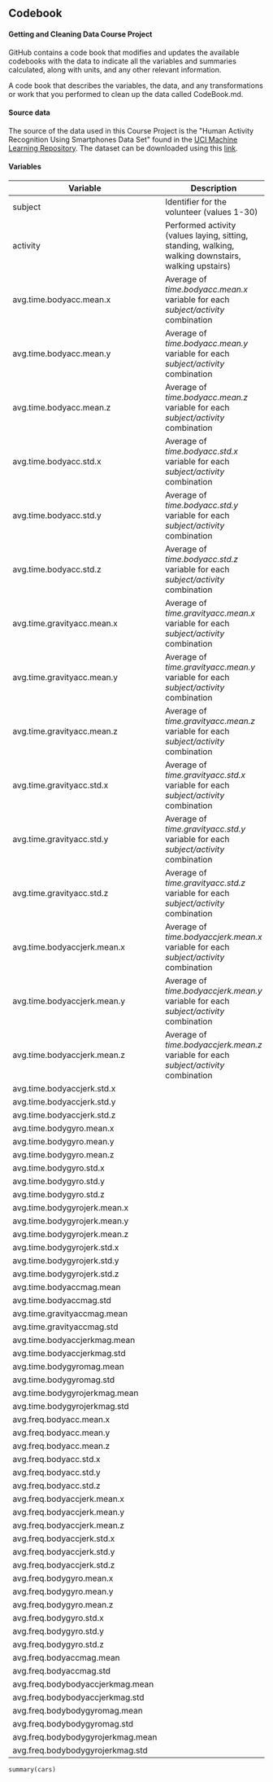 ## Codebook
#### Getting and Cleaning Data Course Project


GitHub contains a code book that modifies and updates the available codebooks with the data to indicate all the variables and summaries calculated, along with units, and any other relevant information.

A code book that describes the variables, the data, and any transformations or work that you performed to clean up the data called CodeBook.md.

#### Source data
The source of the data used in this Course Project is the "Human Activity Recognition Using Smartphones Data Set" found in the [UCI Machine Learning Repository](http://archive.ics.uci.edu/ml/datasets/Human+Activity+Recognition+Using+Smartphones). The dataset can be downloaded using this [link](https://d396qusza40orc.cloudfront.net/getdata%2Fprojectfiles%2FUCI%20HAR%20Dataset.zip).


#### Variables
Variable                          | Description
----------------------------------|--------------------
subject                           |Identifier for the volunteer (values 1-30)
activity                          |Performed activity (values laying, sitting, standing, walking, walking downstairs, walking upstairs)
avg.time.bodyacc.mean.x           |Average of *time.bodyacc.mean.x* variable for each *subject/activity* combination
avg.time.bodyacc.mean.y           |Average of *time.bodyacc.mean.y* variable for each *subject/activity* combination
avg.time.bodyacc.mean.z           |Average of *time.bodyacc.mean.z* variable for each *subject/activity* combination
avg.time.bodyacc.std.x            |Average of *time.bodyacc.std.x* variable for each *subject/activity* combination
avg.time.bodyacc.std.y            |Average of *time.bodyacc.std.y* variable for each *subject/activity* combination
avg.time.bodyacc.std.z            |Average of *time.bodyacc.std.z* variable for each *subject/activity* combination
avg.time.gravityacc.mean.x        |Average of *time.gravityacc.mean.x* variable for each *subject/activity* combination
avg.time.gravityacc.mean.y        |Average of *time.gravityacc.mean.y* variable for each *subject/activity* combination
avg.time.gravityacc.mean.z        |Average of *time.gravityacc.mean.z* variable for each *subject/activity* combination
avg.time.gravityacc.std.x         |Average of *time.gravityacc.std.x* variable for each *subject/activity* combination
avg.time.gravityacc.std.y         |Average of *time.gravityacc.std.y* variable for each *subject/activity* combination
avg.time.gravityacc.std.z         |Average of *time.gravityacc.std.z* variable for each *subject/activity* combination
avg.time.bodyaccjerk.mean.x       |Average of *time.bodyaccjerk.mean.x* variable for each *subject/activity* combination
avg.time.bodyaccjerk.mean.y       |Average of *time.bodyaccjerk.mean.y* variable for each *subject/activity* combination
avg.time.bodyaccjerk.mean.z       |Average of *time.bodyaccjerk.mean.z* variable for each *subject/activity* combination
avg.time.bodyaccjerk.std.x        |
avg.time.bodyaccjerk.std.y        |
avg.time.bodyaccjerk.std.z        |
avg.time.bodygyro.mean.x          |
avg.time.bodygyro.mean.y          |
avg.time.bodygyro.mean.z          |
avg.time.bodygyro.std.x           |
avg.time.bodygyro.std.y           |
avg.time.bodygyro.std.z           |
avg.time.bodygyrojerk.mean.x      |
avg.time.bodygyrojerk.mean.y      |
avg.time.bodygyrojerk.mean.z      |
avg.time.bodygyrojerk.std.x       |
avg.time.bodygyrojerk.std.y       |
avg.time.bodygyrojerk.std.z       |
avg.time.bodyaccmag.mean          |
avg.time.bodyaccmag.std           |
avg.time.gravityaccmag.mean       |
avg.time.gravityaccmag.std        |
avg.time.bodyaccjerkmag.mean      |
avg.time.bodyaccjerkmag.std       |
avg.time.bodygyromag.mean         |
avg.time.bodygyromag.std          |
avg.time.bodygyrojerkmag.mean     |
avg.time.bodygyrojerkmag.std      |
avg.freq.bodyacc.mean.x           |
avg.freq.bodyacc.mean.y           |
avg.freq.bodyacc.mean.z           |
avg.freq.bodyacc.std.x            |
avg.freq.bodyacc.std.y            |
avg.freq.bodyacc.std.z            |
avg.freq.bodyaccjerk.mean.x       |
avg.freq.bodyaccjerk.mean.y       |
avg.freq.bodyaccjerk.mean.z       |
avg.freq.bodyaccjerk.std.x        |
avg.freq.bodyaccjerk.std.y        |
avg.freq.bodyaccjerk.std.z        |
avg.freq.bodygyro.mean.x          |
avg.freq.bodygyro.mean.y          |
avg.freq.bodygyro.mean.z          |
avg.freq.bodygyro.std.x           |
avg.freq.bodygyro.std.y           |
avg.freq.bodygyro.std.z           |
avg.freq.bodyaccmag.mean          |
avg.freq.bodyaccmag.std           |
avg.freq.bodybodyaccjerkmag.mean  |
avg.freq.bodybodyaccjerkmag.std   |
avg.freq.bodybodygyromag.mean     |
avg.freq.bodybodygyromag.std      |
avg.freq.bodybodygyrojerkmag.mean |
avg.freq.bodybodygyrojerkmag.std  |



```{r}
summary(cars)
```

